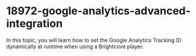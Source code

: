 # 18972-google-analytics-advanced-integration
In this topic, you will learn how to set the Google Analytics Tracking ID dynamically at runtime when using a Brightcove player.
